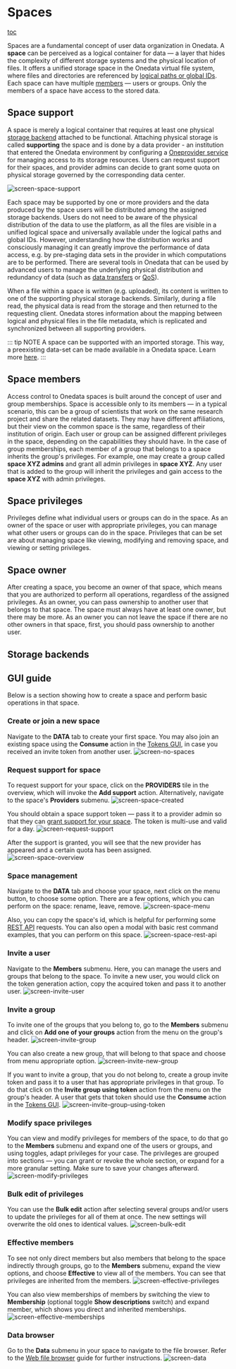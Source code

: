# Spaces

[toc][1]

Spaces are a fundamental concept of user data organization in Onedata. A **space**
can be perceived as a logical container for data — a layer that hides the complexity
of different storage systems and the physical location of files. It offers
a unified storage space in the Onedata virtual file system, where files and
directories are referenced by [logical paths or global IDs][].
Each space can have multiple [members][] — users or groups.
Only the members of a space have access to the stored data.

## Space support

A space is merely a logical container that requires at least one physical
[storage backend][] attached to be functional. Attaching physical storage is
called **supporting** the space and is done by a data provider -
an institution that entered the Onedata environment by configuring a
[Oneprovider service][] for managing access to its
storage resources. Users can request support for their spaces, and provider
admins can decide to grant some quota on physical storage governed by the
corresponding data center.

<!-- TODO VFS-7218 this image could be better:
    1. present providers, not only storage backends
    2. present the mapping between logical and physical paths 
       (file path on the storage vs. file path in the space)

 -->

![screen-space-support][]

Each space may be supported by one or more providers and the data produced by the space
users will be distributed among the assigned storage backends. Users do not need to be
aware of the physical distribution of the data to use the platform, as all the files are
visible in a unified logical space and universally available under the logical paths and
global IDs. However, understanding how the distribution works and consciously managing it
can greatly improve the performance of data access, e.g. by pre-staging data sets in the
provider in which computations are to be performed. There are several tools in Onedata
that can be used by advanced users to manage the underlying physical distribution and
redundancy of data (such as [data transfers][] or [QoS][]).

When a file within a space is written (e.g. uploaded), its content is written to one of
the supporting physical storage backends. Similarly, during a file read, the physical data
is read from the storage and then returned to the requesting client. Onedata stores
information about the mapping between logical and physical files in the file metadata,
which is replicated and synchronized between all supporting providers.

<!-- TODO VFS-9288 globally unify the formatting of NOTEs in all docs -->

::: tip NOTE
A space can be supported with an imported storage.
This way, a preexisting data-set can be made available in a Onedata space.
Learn more [here][].
:::

## Space members

Access control to Onedata spaces is built around the concept of user and group
memberships. Space is accessible only to its members — in a typical scenario,
this can be a group of scientists that work on the same research project and
share the related datasets. They may have different affiliations, but their view
on the common space is the same, regardless of their institution of origin. Each
user or group can be assigned different privileges in the space, depending on
the capabilities they should have. In the case of group memberships, each member of
a group that belongs to a space inherits the group's privileges. For example,
one may create a group called **space XYZ admins** and grant all admin
privileges in **space XYZ**. Any user that is added to the group will inherit
the privileges and gain access to the **space XYZ** with admin privileges.

## Space privileges

Privileges define what individual users or groups can do in the space.
As an owner of the space or user with appropriate privileges,
you can manage what other users or groups can do in the space.
Privileges that can be set are about managing space like viewing,
modifying and removing space, and viewing or setting privileges.

## Space owner

After creating a space, you become an owner of that space, which means
that you are authorized to perform all operations, regardless of the assigned
privileges. As an owner, you can pass ownership to another user that belongs
to that space. The space must always have at least one owner,
but there may be more. As an owner you can not leave the space if there are no other
owners in that space, first, you should pass ownership to another user.

## Storage backends

<!-- TODO VFS-7218 documentation for storage backends -->

<!-- TODO VFS-7218 cross references with the admin guide -->

## GUI guide

Below is a section showing how to create a space and perform basic operations in that space.

### Create or join a new space

Navigate to the **DATA** tab to create your first space. You may also join an
existing space using the **Consume** action in the
[Tokens GUI][], in case you
received an invite token from another user.
![screen-no-spaces][]

### Request support for space

To request support for your space, click on the **PROVIDERS** tile
in the overview, which will invoke the **Add support** action. Alternatively,
navigate to the space's **Providers** submenu.
![screen-space-created][]

You should obtain a space support token — pass it to a provider admin so that
they can [grant support for your space][].
The token is multi-use and valid for a day.
![screen-request-support][]

After the support is granted, you will see that the new provider has
appeared and a certain quota has been assigned.
![screen-space-overview][]

### Space management

Navigate to the **DATA** tab and choose your space, next click on the menu button, to choose some option.
There are a few options, which you can perform on the space: rename, leave, remove.
![screen-space-menu][]

Also, you can copy the space's id, which is helpful for performing some [REST API][] requests.
You can also open a modal with basic rest command examples, that you can perform on this space.
![screen-space-rest-api][]

### Invite a user

Navigate to the **Members** submenu. Here, you can manage the users and
groups that belong to the space. To invite a new user, you would click on the
token generation action, copy the acquired token and pass it to another user.
![screen-invite-user][]

### Invite a group

To invite one of the groups that you belong to, go to the **Members** submenu and click on
**Add one of your groups** action from the menu on the group's header.
![screen-invite-group][]

You can also create a new group, that will belong to that space and choose
from menu appropriate option.
![screen-invite-new-group][]

If you want to invite a group, that you do not belong to, create a group invite token
and pass it to a user that has appropriate privileges in that group. To do that click on the
**Invite group using token** action from the menu on the group's header. A user that gets that token
should use the **Consume** action in the [Tokens GUI][].
![screen-invite-group-using-token][]

### Modify space privileges

You can view and modify privileges for members of the space, to do that go to the **Members** submenu
and expand one of the users or groups, and using toggles, adapt privileges for your case.
The privileges are grouped into sections — you can grant or revoke the whole section, or expand
for a more granular setting. Make sure to save your changes afterward.
![screen-modify-privileges][]

### Bulk edit of privileges

You can use the **Bulk edit** action after selecting several groups and/or
users to update the privileges for all of them at once. The new settings will
overwrite the old ones to identical values.
![screen-bulk-edit][]

### Effective members

To see not only direct members but also members that belong to the space indirectly through groups,
go to the **Members** submenu, expand the view options, and choose **Effective**
to view all of the members. You can see that privileges are inherited from the members.
![screen-effective-privileges][]

You can also view memberships of members by switching the view to **Membership**
(optional toggle **Show descriptions** switch) and expand member, which shows you direct and inherited memberships.
![screen-effective-memberships][]

### Data browser

Go to the **Data** submenu in your space to navigate to the file browser.
Refer to the [Web file browser][] guide for further instructions.
![screen-data][]

<!-- references -->

[1]: <>

[logical paths or global IDs]: data.md#file-path-and-id

[members]: #space-members

[storage backend]: ../admin-guide/oneprovider/configuration/storage-backends.md

[Oneprovider service]: ../intro.md#architecture

[data transfers]: data-transfer.md

[QoS]: qos.md

[here]: ../admin-guide/oneprovider/configuration/storage-import.md

[Tokens GUI]: tokens.md#consuming-invite-tokens

[REST API]: ./rest-api.md

[grant support for your space]: ../admin-guide/oneprovider/configuration/space-support.md#granting-space-support

[Web file browser]: web-file-browser.md

[screen-space-support]: ../../images/user-guide/spaces/space-support.svg

[screen-no-spaces]: ../../images/user-guide/spaces/no-spaces.png

[screen-space-created]: ../../images/user-guide/spaces/space-created.png

[screen-request-support]: ../../images/user-guide/spaces/request-support.png

[screen-space-overview]: ../../images/user-guide/spaces/space-overview.png

[screen-space-menu]: ../../images/user-guide/spaces/space-menu.png

[screen-space-rest-api]: ../../images/user-guide/spaces/space-rest-api.png

[screen-invite-user]: ../../images/user-guide/spaces/invite-user.png

[screen-invite-group]: ../../images/user-guide/spaces/invite-group.png

[screen-invite-new-group]: ../../images/user-guide/spaces/invite-new-group.png

[screen-invite-group-using-token]: ../../images/user-guide/spaces/invite-group-using-token.png

[screen-modify-privileges]: ../../images/user-guide/spaces/modify-privileges.png

[screen-bulk-edit]: ../../images/user-guide/spaces/bulk-edit.png

[screen-effective-privileges]: ../../images/user-guide/spaces/effective-privileges.png

[screen-effective-memberships]: ../../images/user-guide/spaces/effective-memberships.png

[screen-data]: ../../images/user-guide/spaces/data.png
